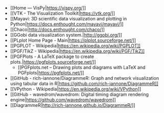 - [[Home — VisPy|https://vispy.org/]]
- [[VTK - The Visualization Toolkit|https://vtk.org/]]
- [[Mayavi: 3D scientific data visualization and plotting in Python|https://docs.enthought.com/mayavi/mayavi/]]
- [[Chaco|http://docs.enthought.com/chaco/]]
- [[GGobi data visualization system.|http://ggobi.org/]]
- [[PLplot Home Page - Main|https://plplot.sourceforge.net/]]
- [[PGPLOT - Wikipedia|https://en.wikipedia.org/wiki/PGPLOT]]
- [[PGF/TikZ - Wikipedia|https://en.wikipedia.org/wiki/PGF/TikZ]]
- [[PGFPlots - A LaTeX package to create plots.|https://pgfplots.sourceforge.net/]]
    * [[PGFplots.net – Drawing plots and diagrams with LaTeX and PGFplots|https://pgfplots.net/]]
- [[GitHub - rich-iannone/DiagrammeR: Graph and network visualization using tabular data in R|https://github.com/rich-iannone/DiagrammeR]]
- [[VPython - Wikipedia|https://en.wikipedia.org/wiki/VPython]]
- [[GitHub - wavedrom/wavedrom: Digital timing diagram rendering engine|https://github.com/wavedrom/wavedrom]]
- [[DiagrammeR|http://rich-iannone.github.io/DiagrammeR/]]
